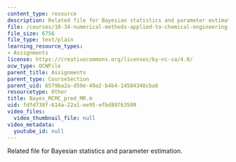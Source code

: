 ```yaml
---
content_type: resource
description: Related file for Bayesian statistics and parameter estimation.
file: /courses/10-34-numerical-methods-applied-to-chemical-engineering-fall-2005/fdfd738f614a22a1ee95efbd89763509_Bayes_MCMC_pred_MR.m
file_size: 6756
file_type: text/plain
learning_resource_types:
- Assignments
license: https://creativecommons.org/licenses/by-nc-sa/4.0/
ocw_type: OCWFile
parent_title: Assignments
parent_type: CourseSection
parent_uid: 6579ba2a-d59e-49a2-b4b4-14584348cba6
resourcetype: Other
title: Bayes_MCMC_pred_MR.m
uid: fdfd738f-614a-22a1-ee95-efbd89763509
video_files:
  video_thumbnail_file: null
video_metadata:
  youtube_id: null
---
```

Related file for Bayesian statistics and parameter estimation.